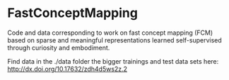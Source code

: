 # FastConceptMapping
Code and data corresponding to work on fast concept mapping (FCM) based on sparse and meaningful representations learned self-supervised through curiosity and embodiment.

Find data in the ./data folder the bigger trainings and test data sets here: http://dx.doi.org/10.17632/zdh4d5ws2z.2
